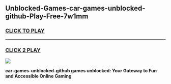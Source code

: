
## Unblocked-Games-car-games-unblocked-github-Play-Free-7w1mm
<h3>
<a href="https://premium76.site?title=car-games-unblocked-github&ref=24M">CLICK TO PLAY</a></h3>
<hr>

<h3>
<a href="https://premium76.site?title=car-games-unblocked-github&ref=24M">CLICK 2 PLAY</a>
  
</h3>

<a href="https://premium76.site?title=car-games-unblocked-github&ref=24M"><img src="https://clearcache.store/games.png"></a>


**car-games-unblocked-github games unblocked: Your Gateway to Fun and Accessible Online Gaming**
